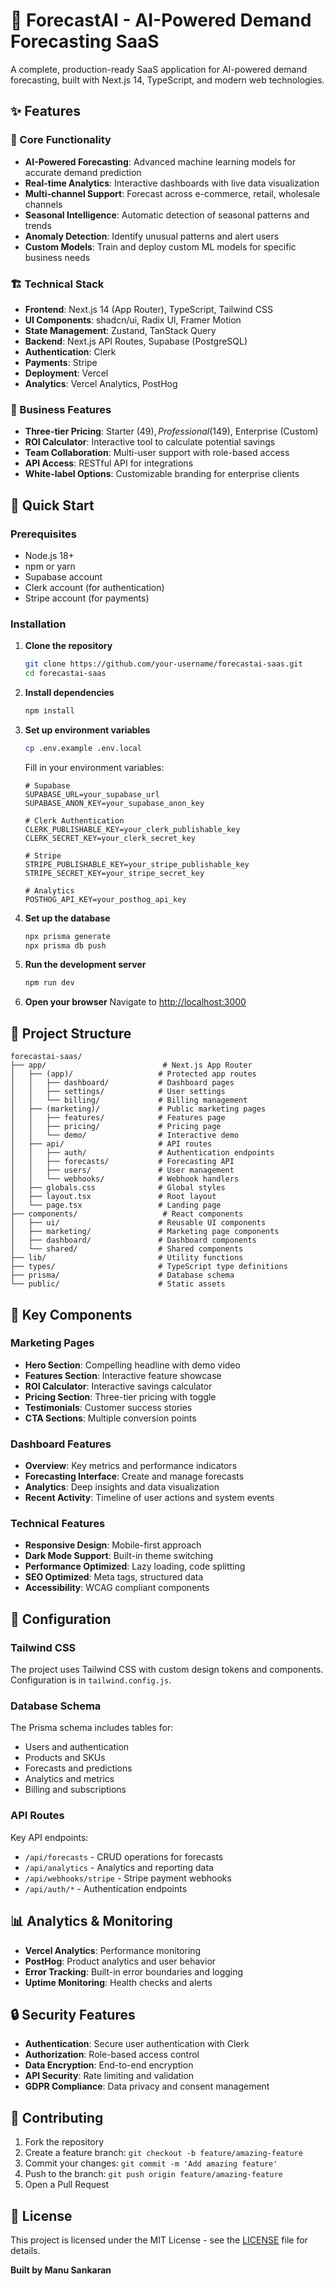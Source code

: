 # 🚀 ForecastAI - AI-Powered Demand Forecasting SaaS

A complete, production-ready SaaS application for AI-powered demand forecasting, built with Next.js 14, TypeScript, and modern web technologies.

## ✨ Features

### 🎯 Core Functionality
- **AI-Powered Forecasting**: Advanced machine learning models for accurate demand prediction
- **Real-time Analytics**: Interactive dashboards with live data visualization
- **Multi-channel Support**: Forecast across e-commerce, retail, wholesale channels
- **Seasonal Intelligence**: Automatic detection of seasonal patterns and trends
- **Anomaly Detection**: Identify unusual patterns and alert users
- **Custom Models**: Train and deploy custom ML models for specific business needs

### 🏗️ Technical Stack
- **Frontend**: Next.js 14 (App Router), TypeScript, Tailwind CSS
- **UI Components**: shadcn/ui, Radix UI, Framer Motion
- **State Management**: Zustand, TanStack Query
- **Backend**: Next.js API Routes, Supabase (PostgreSQL)
- **Authentication**: Clerk
- **Payments**: Stripe
- **Deployment**: Vercel
- **Analytics**: Vercel Analytics, PostHog

### 💼 Business Features
- **Three-tier Pricing**: Starter ($49), Professional ($149), Enterprise (Custom)
- **ROI Calculator**: Interactive tool to calculate potential savings
- **Team Collaboration**: Multi-user support with role-based access
- **API Access**: RESTful API for integrations
- **White-label Options**: Customizable branding for enterprise clients

## 🚀 Quick Start

### Prerequisites
- Node.js 18+ 
- npm or yarn
- Supabase account
- Clerk account (for authentication)
- Stripe account (for payments)

### Installation

1. **Clone the repository**
   ```bash
   git clone https://github.com/your-username/forecastai-saas.git
   cd forecastai-saas
   ```

2. **Install dependencies**
   ```bash
   npm install
   ```

3. **Set up environment variables**
   ```bash
   cp .env.example .env.local
   ```
   
   Fill in your environment variables:
   ```env
   # Supabase
   SUPABASE_URL=your_supabase_url
   SUPABASE_ANON_KEY=your_supabase_anon_key
   
   # Clerk Authentication
   CLERK_PUBLISHABLE_KEY=your_clerk_publishable_key
   CLERK_SECRET_KEY=your_clerk_secret_key
   
   # Stripe
   STRIPE_PUBLISHABLE_KEY=your_stripe_publishable_key
   STRIPE_SECRET_KEY=your_stripe_secret_key
   
   # Analytics
   POSTHOG_API_KEY=your_posthog_api_key
   ```

4. **Set up the database**
   ```bash
   npx prisma generate
   npx prisma db push
   ```

5. **Run the development server**
   ```bash
   npm run dev
   ```

6. **Open your browser**
   Navigate to [http://localhost:3000](http://localhost:3000)

## 📁 Project Structure

```
forecastai-saas/
├── app/                          # Next.js App Router
│   ├── (app)/                   # Protected app routes
│   │   ├── dashboard/           # Dashboard pages
│   │   ├── settings/            # User settings
│   │   └── billing/             # Billing management
│   ├── (marketing)/             # Public marketing pages
│   │   ├── features/            # Features page
│   │   ├── pricing/             # Pricing page
│   │   └── demo/                # Interactive demo
│   ├── api/                     # API routes
│   │   ├── auth/                # Authentication endpoints
│   │   ├── forecasts/           # Forecasting API
│   │   ├── users/               # User management
│   │   └── webhooks/            # Webhook handlers
│   ├── globals.css              # Global styles
│   ├── layout.tsx               # Root layout
│   └── page.tsx                 # Landing page
├── components/                   # React components
│   ├── ui/                      # Reusable UI components
│   ├── marketing/               # Marketing page components
│   ├── dashboard/               # Dashboard components
│   └── shared/                  # Shared components
├── lib/                         # Utility functions
├── types/                       # TypeScript type definitions
├── prisma/                      # Database schema
└── public/                      # Static assets
```

## 🎨 Key Components

### Marketing Pages
- **Hero Section**: Compelling headline with demo video
- **Features Section**: Interactive feature showcase
- **ROI Calculator**: Interactive savings calculator
- **Pricing Section**: Three-tier pricing with toggle
- **Testimonials**: Customer success stories
- **CTA Sections**: Multiple conversion points

### Dashboard Features
- **Overview**: Key metrics and performance indicators
- **Forecasting Interface**: Create and manage forecasts
- **Analytics**: Deep insights and data visualization
- **Recent Activity**: Timeline of user actions and system events

### Technical Features
- **Responsive Design**: Mobile-first approach
- **Dark Mode Support**: Built-in theme switching
- **Performance Optimized**: Lazy loading, code splitting
- **SEO Optimized**: Meta tags, structured data
- **Accessibility**: WCAG compliant components

## 🔧 Configuration

### Tailwind CSS
The project uses Tailwind CSS with custom design tokens and components. Configuration is in `tailwind.config.js`.

### Database Schema
The Prisma schema includes tables for:
- Users and authentication
- Products and SKUs
- Forecasts and predictions
- Analytics and metrics
- Billing and subscriptions

### API Routes
Key API endpoints:
- `/api/forecasts` - CRUD operations for forecasts
- `/api/analytics` - Analytics and reporting data
- `/api/webhooks/stripe` - Stripe payment webhooks
- `/api/auth/*` - Authentication endpoints

## 📊 Analytics & Monitoring

- **Vercel Analytics**: Performance monitoring
- **PostHog**: Product analytics and user behavior
- **Error Tracking**: Built-in error boundaries and logging
- **Uptime Monitoring**: Health checks and alerts

## 🔒 Security Features

- **Authentication**: Secure user authentication with Clerk
- **Authorization**: Role-based access control
- **Data Encryption**: End-to-end encryption
- **API Security**: Rate limiting and validation
- **GDPR Compliance**: Data privacy and consent management

## 🤝 Contributing

1. Fork the repository
2. Create a feature branch: `git checkout -b feature/amazing-feature`
3. Commit your changes: `git commit -m 'Add amazing feature'`
4. Push to the branch: `git push origin feature/amazing-feature`
5. Open a Pull Request

## 📄 License

This project is licensed under the MIT License - see the [LICENSE](LICENSE) file for details.


**Built by Manu Sankaran**

